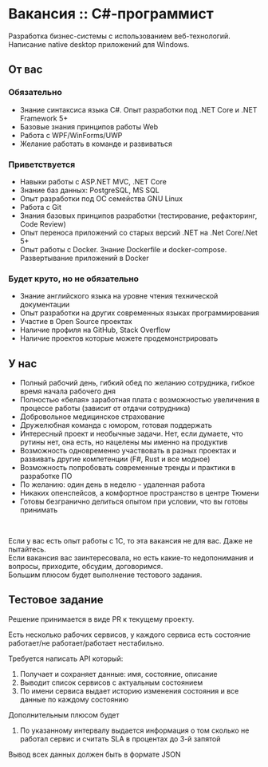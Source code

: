 # Вакансия :: C#-программист

Разработка бизнес-системы с использованием веб-технологий. Написание native desktop приложений для Windows.

## От вас

### Обязательно

- Знание синтаксиса языка C#. Опыт разработки под .NET Core и .NET Framework 5+
- Базовые знания принципов работы Web
- Работа с WPF/WinForms/UWP
- Желание работать в команде и развиваться

### Приветствуется

- Навыки работы с ASP.NET MVC, .NET Core
- Знание баз данных: PostgreSQL, MS SQL
- Опыт разработки под ОС семейства GNU Linux
- Работа с Git
- Знания базовых принципов разработки (тестирование, рефакторинг, Code Review)
- Опыт переноса приложений со старых версий .NET на .Net Core/.Net 5+
- Опыт работы с Docker. Знание Dockerfile и docker-compose. Развертывание приложений в Docker

### Будет круто, но не обязательно

- Знание английского языка на уровне чтения технической документации
- Опыт разработки на других современных языках программирования
- Участие в  Open Source проектах
- Наличие профиля на GitHub, Stack Overflow
- Наличие проектов которые можете продемонстрировать

## У нас

- Полный рабочий день, гибкий обед по желанию сотрудника, гибкое время начала рабочего дня
- Полностью «белая» заработная плата с возможностью увеличения в процессе работы (зависит от отдачи сотрудника)
- Добровольное медицинское страхование
- Дружелюбная команда с юмором, готовая поддержать
- Интересный проект и необычные задачи. Нет, если думаете, что рутины нет, она есть, но нацелены мы именно на продуктив
- Возможность одновременно участвовать в разных проектах и развивать другие компетенции (F#, Rust и все модное)
- Возможность попробовать современные тренды и практики в разработке ПО
- По желанию: один день в неделю - удаленная работа
- Никаких опенспейсов, а комфортное пространство в центре Тюмени
- Готовы безгранично делиться опытом при условии, что вы готовы принимать

&nbsp;  

Если у вас есть опыт работы с 1С, то эта вакансия не для вас. Даже не пытайтесь.  
Если вакансия вас заинтересовала, но есть какие-то недопонимания и вопросы, приходите, обсудим, договоримся.  
Большим плюсом будет выполнение тестового задания.

## Тестовое задание

Решение принимается в виде PR к текущему проекту.

Есть несколько рабочих сервисов, у каждого сервиса есть состояние работает/не работает/работает нестабильно.

Требуется написать API который:

1. Получает и сохраняет данные: имя, состояние, описание
2. Выводит список сервисов с актуальным состоянием
3. По имени сервиса выдает историю изменения состояния и все данные по каждому состоянию

Дополнительным плюсом будет

1. По указанному интервалу выдается информация о том сколько не работал сервис и считать SLA в процентах до 3-й запятой

Вывод всех данных должен быть в формате JSON
